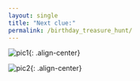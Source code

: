 ```yaml
---
layout: single
title: "Next clue:"
permalink: /birthday_treasure_hunt/
---
```


![pic1](/assets/images/bday_hunt_pic1.jpeg){: .align-center}

![pic2](/assets/images/bday_hunt_pic2.jpeg){: .align-center}